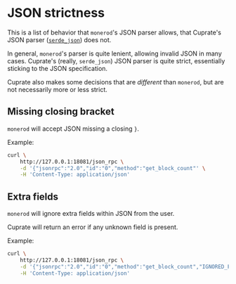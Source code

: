 # JSON strictness
This is a list of behavior that `monerod`'s JSON parser allows, that Cuprate's JSON parser ([`serde_json`](https://docs.rs/serde_json)) does not.

In general, `monerod`'s parser is quite lenient, allowing invalid JSON in many cases.
Cuprate's (really, `serde_json`) JSON parser is quite strict, essentially sticking to
the JSON specification.

Cuprate also makes some decisions that are _different_ than `monerod`, but are not necessarily more or less strict.

## Missing closing bracket
`monerod` will accept JSON missing a closing `}`.

Example:
```bash
curl \
	http://127.0.0.1:18081/json_rpc \
	-d '{"jsonrpc":"2.0","id":"0","method":"get_block_count"' \
	-H 'Content-Type: application/json'
```

## Extra fields
`monerod` will ignore extra fields within JSON from the user.

Cuprate will return an error if any unknown field is present.

Example:
```bash
curl \
	http://127.0.0.1:18081/json_rpc \
	-d '{"jsonrpc":"2.0","id":"0","method":"get_block_count","IGNORED_FIELD":0}' \
	-H 'Content-Type: application/json'
```